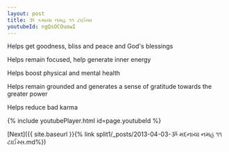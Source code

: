 ```yaml
---
layout: post
title: ૐ કમાયા નમહ ૧૧ ટાઈમ્સ
youtubeId: ngQsOCOuowI
---
```

 
 
Helps get goodness, bliss and peace and God's blessings
 
Helps remain focused, help generate inner energy 
 
Helps boost physical and mental health 
 
Helps remain grounded and generates a sense of gratitude towards the greater power 
 
Helps reduce bad karma
 
 
 
 


{% include youtubePlayer.html id=page.youtubeId %}
 
[Next]({{ site.baseurl }}{% link  split1/_posts/2013-04-03-ૐ મદનાયા નમહ ૧૧ ટાઈમ્સ.md%})
 
